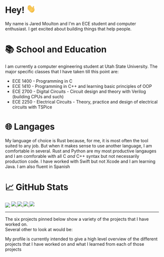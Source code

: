 [username]: jrmoulton

# Hey! <img src="https://raw.githubusercontent.com/jrmoulton/jrmoulton/master/images/wave.gif" width="30px">

My name is Jared Moulton and I'm an ECE student and computer enthusiast. I get excited about building things that help people. 

# 📚 School and Education

I am currently a computer engineering student at Utah State University. The major specific classes that I have taken till this point are:
- ECE 1400 - Programming in C
- ECE 1410 - Programming in C++ and learning basic principles of OOP
- ECE 2700 - Digital Circuits - Circuit design and theory with Verilog (building CPUs and such)
- ECE 2250 - Electrical Circuits - Theory, practice and design of electrical circuits with TSPice

# 🌐 Langages
My language of choice is Rust because, for me, it is most often the tool suited to any job. But when it makes sense to use another language, I am comfortable in several. Rust and Python are my most productive langauges and I am comforable with all C *and* C++ syntax but not necessarily production code. I have worked with Swift but not Xcode and I am learning Java. I am also fluent in Spanish

# 📈 GitHub Stats
<img align="center" src="https://github-readme-stats.vercel.app/api/top-langs/?username=jrmoulton&hide=Jupyter Notebook, Makefile, Vim script, Shell, html, JavaScript&title_color=ffffff&text_color=c9cacc&icon_color=2bbc8a&bg_color=1d1f21&count_private=true" />

<!---<img align="center" src="https://github-readme-stats.vercel.app/api?username=jrmoulton&show_icons=true&line_height=27&count_private=true&title_color=ffffff&text_color=c9cacc&icon_color=2bbc8a&bg_color=1d1f21" alt="Martin's GitHub Stats" /> --->

<a href="https://github.com/jrmoulton/Learn-DL/blob/master/dense.py">
  <img src=https://img.shields.io/badge/Code-Python-informational?style=flat&logo=python&logoColor=white&color=2bbc8a />
</a>
<a href="https://github.com/jrmoulton/parallel_mandelbrot">
  <img src=https://img.shields.io/badge/Code-Rust-informational?style=flat&logo=rust&logoColor=white&color=F95 />
</a>
<a href="https://github.com/jrmoulton/Sodoku-Solver">
  <img src=https://img.shields.io/badge/Code-C++-informational?style=flat&logo=C&logoColor=white&color=C00 />
</a>
<a href="https://jrmoulton.com">
  <img src=https://img.shields.io/badge/Cloud-Digital_Ocean-informational?style=flat&logo=digitalocean&logoColor=white&color=22F />
</a>

___  

The six projects pinned below show a variety of the projects that I have worked on.  
Several other to look at would be:

My profile is currently intended to give a high level overview of the
different projects that I have worked on and what I learned from each of those
projects
